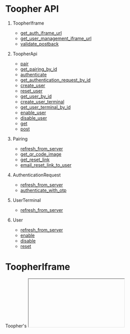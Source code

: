 Toopher API
===

1. ToopherIframe
    * [get\_auth\_iframe\_url](#get\_auth\_iframe\_url)
    * [get\_user\_management\_iframe\_url](#get\_user\_management\_iframe\_url)
    * [validate\_postback](#validate\_postback)

2. ToopherApi
    * [pair](#pair)
    * [get\_pairing\_by\_id](#get\_pairing\_by\_id)
    * [authenticate](#authenticate)
    * [get\_authentication\_request\_by\_id](#get\_authentication\_request\_by\_id)
    * [create\_user](#create\_user)
    * [reset\_user](#reset\_user)
    * [get\_user\_by\_id](#get\_user\_by\_id)
    * [create\_user\_terminal](#create\_user\_terminal)
    * [get\_user\_terminal\_by\_id](#get\_user\_terminal\_by\_id)
    * [enable\_user](#enable\_user)
    * [disable\_user](#disable\_user)
    * [get](#get)
    * [post](#post)

3. Pairing
    * [refresh\_from\_server](#refresh\_from\_server)
    * [get\_qr\_code\_image](#get\_qr\_code\_image)
    * [get\_reset\_link](#get\_reset\_link)
    * [email\_reset\_link\_to\_user](#email\_reset\_link\_to\_user)

4. AuthenticationRequest
    * [refresh\_from\_server](#refresh\_from\_server)
    * [authenticate\_with\_otp](#authenticate\_with\_otp)

5. UserTerminal
    * [refresh\_from\_server](#refresh\_from\_server)

6. User
    * [refresh\_from\_server](#refresh\_from\_server)
    * [enable](#enable)
    * [disable](#disable)
    * [reset](#reset)


# ToopherIframe

Toopher's <iframe>-based authentication flow is the simplest way for web developers to integrate Toopher Two-Factor Authentication into an application. The iframe-based authentication flow works by inserting an <iframe> element into the HTML displayed to the user after a successful username/password validation (but before they are actually logged-in to the service).

#### Attributes
| Name | Format |
| -----: | :----- |
| secret | string |
| client | OAuth1 Client object |
| base_uri | string |

### get\_auth\_iframe\_url

Retrieves an OAuth-signed combined pairing and authentication IFrame URL.

#### Arguments
| Name | | Format |
| -----: | :----- | :----- | :--- |
| username | required | string | |
| reset_email | required | string | |
| request_token | required | string | |
| action_name | optional | string | default is 'Log In'|
| requester_metadata | optional | string | default is None|
| **kwargs | optional | dict | |

#### Example
```python
# Create an instance of ToopherIframe
api.get_auth_iframe_url('username@yourservice.com', 'reset_email@yourservice.com', 'request_token')
```

### get\_user\_management\_iframe\_url

Retrieves OAuth-signed pairing IFrame URL.
#### Arguments
| Name | | Format |
| -----: | :----- | :----- |
| username | required | string |
| reset_email | required | string |
| **kwargs | optional | dict |

#### Example
```python
# Create an instance of ToopherIframe
api.get_user_management_iframe_url('username@yourservice.com', 'reset_email@yourservice.com')
```

### validate\_postback(data, request_token=None, **kwargs)

Validates authentication request from IFrame.
#### Arguments
| Name | | Format |
| -----: | :----- | :----- | :---- |
| username | required | string | |
| data | required | dict | |
| request_token | optional | string | default is None |
| **kwargs | optional | dict | |

#### Example
```python
data = {
    'timestamp': 'timestamp',
    'session_token': 'session_token',
    'toopher_sig': 'your_toopher_sig'
}
# Create an instance of ToopherIframe
api.validate_postback(data, 'request_token')
```

# ToopherApi

## pair

```python
api.pair(username, phrase_or_num=None, **kwargs)
```

Pairing using pairing phrase, phone number or QR code.

## authenticate

```python
api.authenticate(id_or_username, terminal, action_name=None, **kwargs)
```

Authenticate pairing with username or pairing ID.

## create\_user

```python
api.create_user(username, **kwargs)
```

Create user with username.

## reset\_user

```python
api.reset_user(username)
```

Reset user with username.

## create\_user\_terminal

```python
api.create_user_terminal(username, terminal_name, requester_terminal_id, **kwargs)
```

Create terminal for user with username.

## enable\_user

```python
api.enable_user(username)
```

Enable Toopher for user by username.

## disable\_user

```python
api.disable_user(username)
```

Disable Toopher for user by username.

# ApiRawRequester

## get

```python
api.advanced.raw.get(endpoint, **kwargs)
```

## post

```python
api.advanced.raw.post(endpoint, **kwargs)
```

# PairingFinder

## get\_by\_id

```python
api.advanced.pairing_finder.get_by_id(pairing_id)
```

Retrieve pairing by pairing ID.

# Pairing

## refresh\_from\_server

```python
pairing.refresh_from_server(api)
```

Update pairing from server.

## get\_qr\_code\_image

```python
pairing.get_qr_code_image(api)
```

Retrieve QR code image for pairing.

## get\_pairing\_reset\_link

```python
pairing.get_reset_link(api, **kwargs)
```

Retrieve pairing reset link for user to reset their pairing.

## email\_pairing\_reset\_link\_to\_user

```python
pairing.email_reset_link_to_user(api, email, **kwargs)
```

Email pairing reset link to user.

# AuthenticationRequestFinder

## get\_by\_id

```python
api.advanced.authentication_request_finder.get_by_id(authentication_request_id)
```

Retrieve authentication request by authentication request ID.

# AuthenticationRequest

## refresh\_from\_server

```python
authentication_request.refresh_from_server(api)
```

Update authentication request from server.

## authenticate\_with\_otp

```python
authentication_request.authenticate_with_otp(api, otp, **kwargs)
```

Authenticate authentication request with one-time password (OTP).

# UserTerminalFinder

## get\_by\_id

```python
api.advanced.user_terminal_finder.get_by_id(terminal_id)
```

Retrieve terminal by terminal ID.

# UserTerminal

## refresh\_from\_server

```python
user_terminal.refresh_from_server(api)
```

Update user terminal from server.

# UserFinder

## get\_by\_id

```python
api.advanced.user_finder.get_by_id(user_id)
```

Retrieve user by user ID.

## get\_by\_name

```python
api.advanced.user_finder.get_by_name(username)
```

Retrieve user by user name.

# User

## refresh\_from\_server

```python
user.refresh_from_server(api)
```

Update user from server.

## enable

```python
user.enable(api)
```

Enable Toopher for the user.

## disable

```python
user.disable(api)
```

Disable Toopher for the user.

## reset

```python
user.reset(api)
```